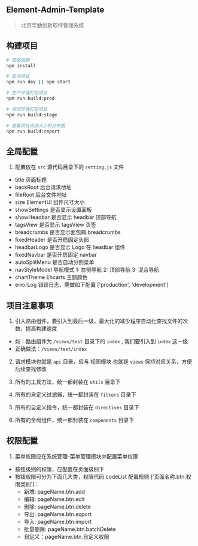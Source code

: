 ## Element-Admin-Template

> 北京华勤创新软件管理系统

## 构建项目

```bash
# 安装依赖
npm install

# 启动项目
npm run dev || npm start

# 生产环境打包项目
npm run build:prod

# 测试环境打包项目
npm run build:stage

# 查看项目资源大小和分布图
npm run build:report
```

## 全局配置

1. 配置放在 `src` 源代码目录下的 `setting.js` 文件

- title 页面标题
- backRoot 后台请求地址
- fileRoot 后台文件地址
- size ElementUI 组件尺寸大小
- showSettings 是否显示设置面板
- showHeadbar 是否显示 headbar 顶部导航
- tagsView 是否显示 tagsView 页签
- breadcrumbs 是否显示面包屑 breadcrumbs
- fixedHeader 是否开启固定头部
- headbarLogo 是否显示 Logo 在 headbar 组件
- fixedNavbar 是否开启固定 navbar
- autoSplitMenu 是否自动分割菜单
- navStyleModel 导航模式 1: 左侧导航 2: 顶部导航 3: 混合导航
- chartTheme Ehcarts 主题颜色
- errorLog 错误日志，需做如下配置 ['production', 'development']

## 项目注意事项

1. 引入路由组件，要引入到最后一级，最大化的减少程序自动化查找文件的次数，提高构建速度

- 如：路由组件为 `/views/test` 目录下的 `index` , 我们要引入到 `index` 这一级
- 正确做法：`/views/test/index`

2. 请求模块也就是 `api` 目录，应与 视图模块 也就是 `views` 保持对应关系，方便后续查找修改

3. 所有的工具方法，统一都封装在 `utils` 目录下

4. 所有的自定义过滤器，统一都封装在 `filters` 目录下

5. 所有的自定义指令，统一都封装在 `directives` 目录下

6. 所有的全局组件，统一都封装在 `components` 目录下

## 权限配置

1. 菜单权限应在系统管理-菜单管理模块中配置菜单权限

- 按钮级别的权限，应配置在页面级别下
- 按钮权限可分为下面几大类，权限代码 codeList 配置规则 ['页面名称.btn.权限类别']：
  - 新增: pageName.btn.add
  - 编辑: pageName.btn.edit
  - 删除: pageName.btn.delete
  - 导出: pageName.btn.export
  - 导入: pageName.btn.import
  - 批量删除: pageName.btn.batchDelete
  - 自定义：pageName.btn.自定义权限
